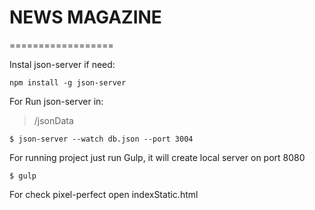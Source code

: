 # NEWS MAGAZINE

==================

Instal json-server if need:
```
npm install -g json-server
```


For Run json-server in:
> /jsonData
```
$ json-server --watch db.json --port 3004
```


For running project just run Gulp, it will create local server on port 8080
```
$ gulp
```


For check pixel-perfect open indexStatic.html
